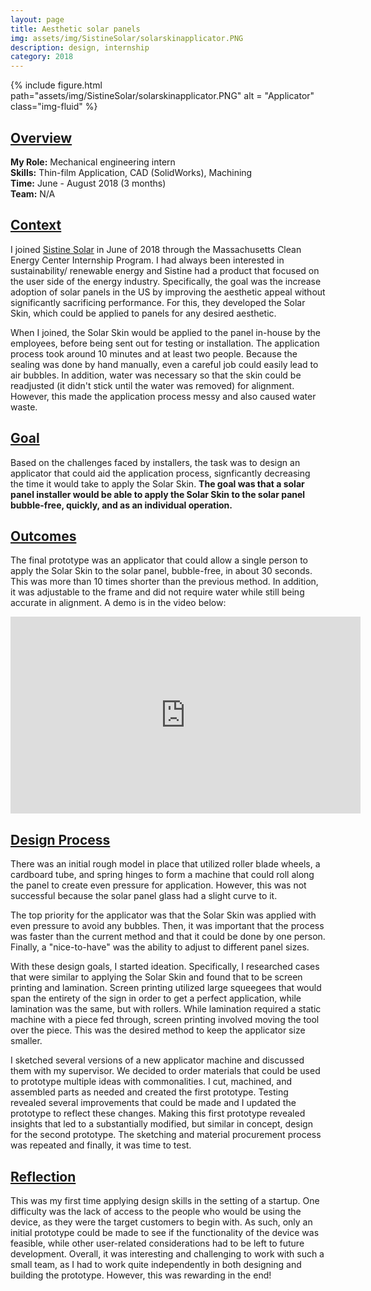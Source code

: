 ```yaml
---
layout: page
title: Aesthetic solar panels 
img: assets/img/SistineSolar/solarskinapplicator.PNG
description: design, internship
category: 2018
---
```

<div class="row">
    <div class="w-50 p-3" style="margin:auto">
        {% include figure.html path="assets/img/SistineSolar/solarskinapplicator.PNG" alt = "Applicator"  class="img-fluid" %}
    </div>
</div>

## <u>Overview</u>
**My Role:** Mechanical engineering intern   
**Skills:** Thin-film Application, CAD (SolidWorks), Machining  
**Time:** June - August 2018 (3 months)    
**Team:** N/A 

## <u>Context</u>
I joined <a href="https://www.sistinesolar.com/" target="_blank">Sistine Solar</a> in June of 2018 through the Massachusetts Clean Energy Center Internship Program. I had always been interested in sustainability/ renewable energy and Sistine had a product that focused on the user side of the energy industry. Specifically, the goal was the increase adoption of solar panels in the US by improving the aesthetic appeal without significantly
sacrificing performance. For this, they developed the Solar Skin, which could be applied to panels for any desired aesthetic. 

When I joined, the Solar Skin would be applied to the panel in-house by the employees, before being sent out for testing or installation. The application process took around 10 minutes and at least two people. Because the sealing was done by hand manually, even a careful job could easily lead to air bubbles. In addition, water was necessary so that the skin could be readjusted (it didn't stick until the water was removed) for alignment. However, this made the application process messy and also caused water waste. 

## <u>Goal</u>
Based on the challenges faced by installers, the task was to design an applicator that could aid the application process, signficantly decreasing the time it would take to apply the Solar Skin. **The goal was that a solar panel installer would be able to apply the Solar Skin to the solar panel bubble-free, quickly, and as an individual operation.**

## <u>Outcomes</u>
The final prototype was an applicator that could allow a single person to apply the Solar Skin to the solar panel, bubble-free, in about 30 seconds. This was more than 10 times shorter than the previous method. In addition, it was adjustable to the frame and did not require water while still being accurate in alignment. A demo is in the video below:
<div align="center">
<iframe width="560" height="315" src="https://www.youtube.com/embed/HJIptpXXuyg" frameborder="0" allow="accelerometer; autoplay; encrypted-media; gyroscope; picture-in-picture" allowfullscreen></iframe>
</div>

## <u>Design Process</u>
There was an initial rough model in place that utilized roller blade wheels, a cardboard tube, and spring hinges to form a machine that could roll
along the panel to create even pressure for application. However, this was not successful because the solar panel glass had a slight curve to it.

The top priority for the applicator was that the Solar Skin was applied with even pressure to avoid any bubbles. Then, it was important that the 
process was faster than the current method and that it could be done by one person. Finally, a "nice-to-have" was the ability to adjust to different
panel sizes.

With these design goals, I started ideation. Specifically, I researched cases that were similar to applying the Solar Skin and found that to be 
screen printing and lamination. Screen printing utilized large squeegees that would span the entirety of the sign in order to get a perfect 
application, while lamination was the same, but with rollers. While lamination required a static machine with a piece fed through, screen printing
involved moving the tool over the piece. This was the desired method to keep the applicator size smaller.

I sketched several versions of a new applicator machine and discussed them with my supervisor. We decided to order materials that could be used to prototype multiple ideas with commonalities. I cut, machined, and assembled parts as needed and created the first prototype. Testing revealed several improvements that could be made and I updated the prototype to reflect these changes. Making this first prototype revealed insights that led to a substantially modified, but similar in concept, design for the second prototype. The sketching and material procurement process was repeated and finally, it was time to test. 

## <u>Reflection</u>
This was my first time applying design skills in the setting of a startup. One difficulty was the lack of access to the people who would be using the device, as they were the target customers to begin with. As such, only an initial prototype could be made to see if the functionality of the device was feasible, while other user-related considerations had to be left to future development. Overall, it was interesting and challenging to work with such a small team, as I had to work quite independently in both designing and building the prototype. However, this was rewarding in the end!
